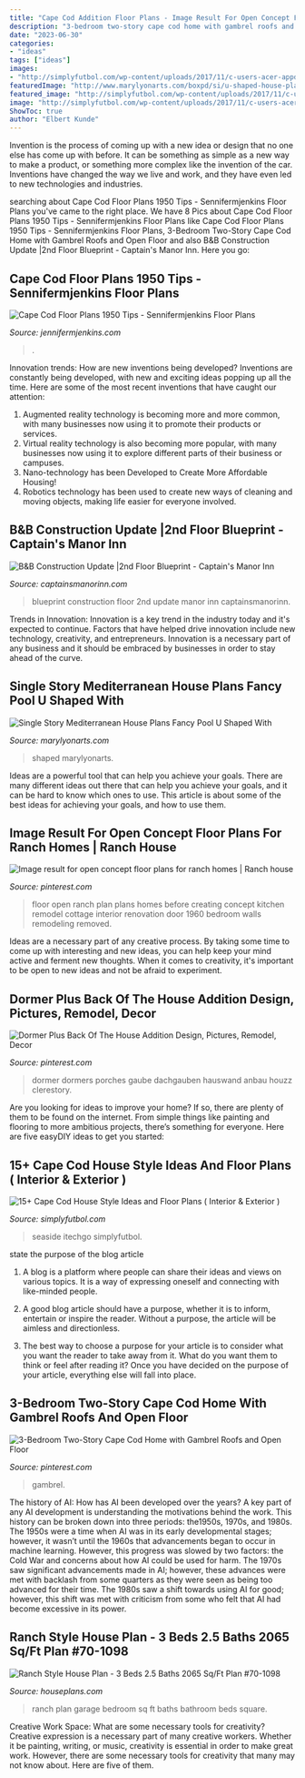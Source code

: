 ```yaml
---
title: "Cape Cod Addition Floor Plans - Image Result For Open Concept Floor Plans For Ranch Homes"
description: "3-bedroom two-story cape cod home with gambrel roofs and open floor"
date: "2023-06-30"
categories:
- "ideas"
tags: ["ideas"]
images:
- "http://simplyfutbol.com/wp-content/uploads/2017/11/c-users-acer-appdata-local-temp-rardollardia0-384-cape.jpeg"
featuredImage: "http://www.marylyonarts.com/boxpd/si/u-shaped-house-plans-with-courtyard-in-middle-lovely-floor-pool_mediterranean-house-design.jpg"
featured_image: "http://simplyfutbol.com/wp-content/uploads/2017/11/c-users-acer-appdata-local-temp-rardollardia0-384-cape.jpeg"
image: "http://simplyfutbol.com/wp-content/uploads/2017/11/c-users-acer-appdata-local-temp-rardollardia0-384-cape.jpeg"
ShowToc: true
author: "Elbert Kunde"
---
```



Invention is the process of coming up with a new idea or design that no one else has come up with before. It can be something as simple as a new way to make a product, or something more complex like the invention of the car. Inventions have changed the way we live and work, and they have even led to new technologies and industries.

	

		
searching about Cape Cod Floor Plans 1950 Tips - Sennifermjenkins Floor Plans you've came to the right place. We have 8 Pics about Cape Cod Floor Plans 1950 Tips - Sennifermjenkins Floor Plans like Cape Cod Floor Plans 1950 Tips - Sennifermjenkins Floor Plans, 3-Bedroom Two-Story Cape Cod Home with Gambrel Roofs and Open Floor and also B&amp;B Construction Update |2nd Floor Blueprint - Captain&#039;s Manor Inn. Here you go:
		
    
## Cape Cod Floor Plans 1950 Tips - Sennifermjenkins Floor Plans

<img loading=lazy src="https://i.pinimg.com/originals/25/27/95/252795849f992bbde5150027dfc135b9.jpg" onerror="this.onerror=null;this.src='https://tse4.mm.bing.net/th?id=OIP.KunN0cwHqzkbfaXSlQFhoAHaK5&amp;pid=15.1';" alt="Cape Cod Floor Plans 1950 Tips - Sennifermjenkins Floor Plans">

_Source: jennifermjenkins.com_

>. 

	

Innovation trends: How are new inventions being developed?
Inventions are constantly being developed, with new and exciting ideas popping up all the time. Here are some of the most recent inventions that have caught our attention:
1. Augmented reality technology is becoming more and more common, with many businesses now using it to promote their products or services.
2. Virtual reality technology is also becoming more popular, with many businesses now using it to explore different parts of their business or campuses.
3. Nano-technology has been Developed to Create More Affordable Housing!
4. Robotics technology has been used to create new ways of cleaning and moving objects, making life easier for everyone involved.

    
## B&amp;B Construction Update |2nd Floor Blueprint - Captain&#039;s Manor Inn

<img loading=lazy src="http://captainsmanorinn.com/wp-content/uploads/2011/12/blueprint2ndfloor0001.jpg" onerror="this.onerror=null;this.src='https://tse4.mm.bing.net/th?id=OIP.dObPpEUoZ-a7nyJP47a0OgHaKT&amp;pid=15.1';" alt="B&amp;B Construction Update |2nd Floor Blueprint - Captain&#039;s Manor Inn">

_Source: captainsmanorinn.com_

>blueprint construction floor 2nd update manor inn captainsmanorinn. 

	

Trends in Innovation:
Innovation is a key trend in the industry today and it's expected to continue. Factors that have helped drive innovation include new technology, creativity, and entrepreneurs. Innovation is a necessary part of any business and it should be embraced by businesses in order to stay ahead of the curve.

    
## Single Story Mediterranean House Plans Fancy Pool U Shaped With

<img loading=lazy src="http://www.marylyonarts.com/boxpd/si/u-shaped-house-plans-with-courtyard-in-middle-lovely-floor-pool_mediterranean-house-design.jpg" onerror="this.onerror=null;this.src='https://tse3.mm.bing.net/th?id=OIP.4-WTc8wN1To5heCRyG5t2AHaFj&amp;pid=15.1';" alt="Single Story Mediterranean House Plans Fancy Pool U Shaped With">

_Source: marylyonarts.com_

>shaped marylyonarts. 

	

Ideas are a powerful tool that can help you achieve your goals. There are many different ideas out there that can help you achieve your goals, and it can be hard to know which ones to use. This article is about some of the best ideas for achieving your goals, and how to use them.

    
## Image Result For Open Concept Floor Plans For Ranch Homes | Ranch House

<img loading=lazy src="https://i.pinimg.com/originals/ac/3a/a1/ac3aa1aaecbb12bc15104e977b2f9901.jpg" onerror="this.onerror=null;this.src='https://tse4.mm.bing.net/th?id=OIP.ewuLmSn4N7LYUwvXeghMQAHaFK&amp;pid=15.1';" alt="Image result for open concept floor plans for ranch homes | Ranch house">

_Source: pinterest.com_

>floor open ranch plan plans homes before creating concept kitchen remodel cottage interior renovation door 1960 bedroom walls remodeling removed. 

	

Ideas are a necessary part of any creative process. By taking some time to come up with interesting and new ideas, you can help keep your mind active and ferment new thoughts. When it comes to creativity, it's important to be open to new ideas and not be afraid to experiment.

    
## Dormer Plus Back Of The House Addition Design, Pictures, Remodel, Decor

<img loading=lazy src="https://s-media-cache-ak0.pinimg.com/736x/79/73/23/7973230382111e46ec6fa25ec9037304.jpg" onerror="this.onerror=null;this.src='https://tse4.mm.bing.net/th?id=OIP.CLJCfb5pUuE8CuFmIbMzEQHaF7&amp;pid=15.1';" alt="Dormer Plus Back Of The House Addition Design, Pictures, Remodel, Decor">

_Source: pinterest.com_

>dormer dormers porches gaube dachgauben hauswand anbau houzz clerestory. 

	

Are you looking for ideas to improve your home? If so, there are plenty of them to be found on the internet. From simple things like painting and flooring to more ambitious projects, there’s something for everyone. Here are five easyDIY ideas to get you started: 

    
## 15+ Cape Cod House Style Ideas And Floor Plans ( Interior &amp; Exterior )

<img loading=lazy src="http://simplyfutbol.com/wp-content/uploads/2017/11/c-users-acer-appdata-local-temp-rardollardia0-384-cape.jpeg" onerror="this.onerror=null;this.src='https://tse1.mm.bing.net/th?id=OIP._RSD-NY4UqyiWEfvFxM4CwHaEK&amp;pid=15.1';" alt="15+ Cape Cod House Style Ideas and Floor Plans ( Interior &amp; Exterior )">

_Source: simplyfutbol.com_

>seaside itechgo simplyfutbol. 

	

state the purpose of the blog article
1. A blog is a platform where people can share their ideas and views on various topics. It is a way of expressing oneself and connecting with like-minded people.
2. A good blog article should have a purpose, whether it is to inform, entertain or inspire the reader. Without a purpose, the article will be aimless and directionless.

3. The best way to choose a purpose for your article is to consider what you want the reader to take away from it. What do you want them to think or feel after reading it? Once you have decided on the purpose of your article, everything else will fall into place.

    
## 3-Bedroom Two-Story Cape Cod Home With Gambrel Roofs And Open Floor

<img loading=lazy src="https://i.pinimg.com/736x/9a/da/b8/9adab8451d80316e39c8c781aad67426.jpg" onerror="this.onerror=null;this.src='https://tse2.mm.bing.net/th?id=OIP.fwim4jwkuIH__J7uzCjL1QHaLH&amp;pid=15.1';" alt="3-Bedroom Two-Story Cape Cod Home with Gambrel Roofs and Open Floor">

_Source: pinterest.com_

>gambrel. 

	

The history of AI: How has AI been developed over the years?
A key part of any AI development is understanding the motivations behind the work. This history can be broken down into three periods: the1950s, 1970s, and 1980s. The 1950s were a time when AI was in its early developmental stages; however, it wasn’t until the 1960s that advancements began to occur in machine learning. However, this progress was slowed by two factors: the Cold War and concerns about how AI could be used for harm. The 1970s saw significant advancements made in AI; however, these advances were met with backlash from some quarters as they were seen as being too advanced for their time. The 1980s saw a shift towards using AI for good; however, this shift was met with criticism from some who felt that AI had become excessive in its power.

    
## Ranch Style House Plan - 3 Beds 2.5 Baths 2065 Sq/Ft Plan #70-1098

<img loading=lazy src="https://cdn.houseplansservices.com/product/3nfa64p8i3cf98vdsni48u7706/w1024.jpg?v=17" onerror="this.onerror=null;this.src='https://tse3.mm.bing.net/th?id=OIP.bmejsYg33Ds3K2b7e5vswQHaFE&amp;pid=15.1';" alt="Ranch Style House Plan - 3 Beds 2.5 Baths 2065 Sq/Ft Plan #70-1098">

_Source: houseplans.com_

>ranch plan garage bedroom sq ft baths bathroom beds square. 

	

Creative Work Space: What are some necessary tools for creativity?
Creative expression is a necessary part of many creative workers. Whether it be painting, writing, or music, creativity is essential in order to make great work. However, there are some necessary tools for creativity that many may not know about. Here are five of them.

